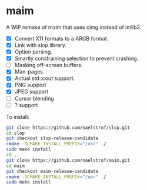 # maim

A WIP remake of maim that uses cimg instead of imlib2.

- [x] Convert X11 formats to a ARGB format.
- [x] Link with slop library.
- [x] Option parsing.
- [x] Smartly constraining selection to prevent crashing.
- [ ] Masking off-screen buffers.
- [x] Man-pages.
- [x] Actual std::cout support.
- [x] PNG support
- [x] JPEG support
- [ ] Cursor blending
- [ ] ? support

To install:
```sh
git clone https://github.com/naelstrof/slop.git
cd slop
git checkout slop-release-candidate
cmake -DCMAKE_INSTALL_PREFIX="/usr" ./
sudo make install
cd ..
git clone https://github.com/naelstrof/maim.git
cd maim
git checkout maim-release-candidate
cmake -DCMAKE_INSTALL_PREFIX="/usr" ./
sudo make install
```
